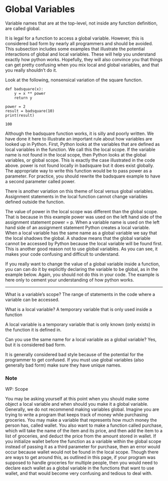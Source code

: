 # Global Variables

Variable names that are at the top-level, not inside any function definition, are called global.

It is legal for a function to access a global variable. However, this is considered bad form by nearly all programmers and should be avoided. This subsection includes some examples that illustrate the potential interactions of global and local variables. These will help you understand exactly how python works. Hopefully, they will also convince you that things can get pretty confusing when you mix local and global variables, and that you really shouldn’t do it.

Look at the following, nonsensical variation of the square function.
```
def badsquare(x):
    y = x ** power
    return y

power = 2
result = badsquare(10)
print(result)

100
```

Although the badsquare function works, it is silly and poorly written. We have done it here to illustrate an important rule about how variables are looked up in Python. First, Python looks at the variables that are defined as local variables in the function. We call this the local scope. If the variable name is not found in the local scope, then Python looks at the global variables, or global scope. This is exactly the case illustrated in the code above. power is not found locally in badsquare but it does exist globally. The appropriate way to write this function would be to pass power as a parameter. For practice, you should rewrite the badsquare example to have a second parameter called power.

There is another variation on this theme of local versus global variables. Assignment statements in the local function cannot change variables defined outside the function.

The value of power in the local scope was different than the global scope. That is because in this example power was used on the left hand side of the assignment statement power = p. When a variable name is used on the left hand side of an assignment statement Python creates a local variable. When a local variable has the same name as a global variable we say that the local shadows the global. A shadow means that the global variable cannot be accessed by Python because the local variable will be found first. This is another good reason not to use global variables. As you can see, it makes your code confusing and difficult to understand.

If you really want to change the value of a global variable inside a function, you can can do it by explicitly declaring the variable to be global, as in the example below. Again, you should not do this in your code. The example is here only to cement your understanding of how python works.

------------------------------

What is a variable’s scope?
The range of statements in the code where a variable can be accessed.

What is a local variable?
A temporary variable that is only used inside a function

A local variable is a temporary variable that is only known (only exists) in the function it is defined in.

Can you use the same name for a local variable as a global variable?
Yes, but it is considered bad form.

It is generally considered bad style because of the potential for the programmer to get confused. If you must use global variables (also generally bad form) make sure they have unique names.

### Note

WP: Scope

You may be asking yourself at this point when you should make some object a local variable and when should you make it a global variable. Generally, we do not recommend making variables global. Imagine you are trying to write a program that keeps track of money while purchasing groceries. You may make a variable that represents how much money the person has, called wallet. You also want to make a function called purchase, which will take the name of the item and its price, and then add the item to a list of groceries, and deduct the price from the amount stored in wallet. If you initialize wallet before the function as a variable within the global scope instead of passing it as a third parameter for purchase, then an error would occur because wallet would not be found in the local scope. Though there are ways to get around this, as outlined in this page, if your program was supposed to handle groceries for multiple people, then you would need to declare each wallet as a global variable in the functions that want to use wallet, and that would become very confusing and tedious to deal with.
